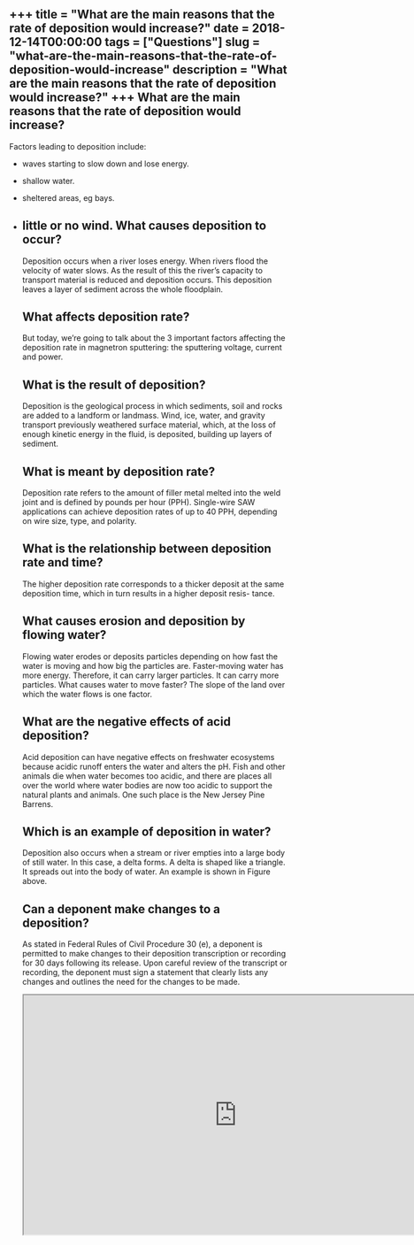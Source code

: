 +++
title = "What are the main reasons that the rate of deposition would increase?"
date = 2018-12-14T00:00:00
tags = ["Questions"]
slug = "what-are-the-main-reasons-that-the-rate-of-deposition-would-increase"
description = "What are the main reasons that the rate of deposition would increase?"
+++
What are the main reasons that the rate of deposition would increase?
---------------------------------------------------------------------

Factors leading to deposition include:

- waves starting to slow down and lose energy.
- shallow water.
- sheltered areas, eg bays.
- little or no wind. What causes deposition to occur?
    --------------------------------
    
    Deposition occurs when a river loses energy. When rivers flood the velocity of water slows. As the result of this the river’s capacity to transport material is reduced and deposition occurs. This deposition leaves a layer of sediment across the whole floodplain.
    
    What affects deposition rate?
    -----------------------------
    
    But today, we’re going to talk about the 3 important factors affecting the deposition rate in magnetron sputtering: the sputtering voltage, current and power.
    
    What is the result of deposition?
    ---------------------------------
    
    Deposition is the geological process in which sediments, soil and rocks are added to a landform or landmass. Wind, ice, water, and gravity transport previously weathered surface material, which, at the loss of enough kinetic energy in the fluid, is deposited, building up layers of sediment.
    
    What is meant by deposition rate?
    ---------------------------------
    
    Deposition rate refers to the amount of filler metal melted into the weld joint and is defined by pounds per hour (PPH). Single-wire SAW applications can achieve deposition rates of up to 40 PPH, depending on wire size, type, and polarity.
    
    What is the relationship between deposition rate and time?
    ----------------------------------------------------------
    
    The higher deposition rate corresponds to a thicker deposit at the same deposition time, which in turn results in a higher deposit resis- tance.
    
    What causes erosion and deposition by flowing water?
    ----------------------------------------------------
    
    Flowing water erodes or deposits particles depending on how fast the water is moving and how big the particles are. Faster-moving water has more energy. Therefore, it can carry larger particles. It can carry more particles. What causes water to move faster? The slope of the land over which the water flows is one factor.
    
    What are the negative effects of acid deposition?
    -------------------------------------------------
    
    Acid deposition can have negative effects on freshwater ecosystems because acidic runoff enters the water and alters the pH. Fish and other animals die when water becomes too acidic, and there are places all over the world where water bodies are now too acidic to support the natural plants and animals. One such place is the New Jersey Pine Barrens.
    
    Which is an example of deposition in water?
    -------------------------------------------
    
    Deposition also occurs when a stream or river empties into a large body of still water. In this case, a delta forms. A delta is shaped like a triangle. It spreads out into the body of water. An example is shown in Figure above.
    
    Can a deponent make changes to a deposition?
    --------------------------------------------
    
    As stated in Federal Rules of Civil Procedure 30 (e), a deponent is permitted to make changes to their deposition transcription or recording for 30 days following its release. Upon careful review of the transcript or recording, the deponent must sign a statement that clearly lists any changes and outlines the need for the changes to be made.
    
    <iframe allow="accelerometer; autoplay; clipboard-write; encrypted-media; gyroscope; picture-in-picture" allowfullscreen="" class="__youtube_prefs__  epyt-is-override  no-lazyload" data-no-lazy="1" data-origheight="433" data-origwidth="770" data-skipgform_ajax_framebjll="" height="433" id="_ytid_48924" loading="lazy" src="https://www.youtube.com/embed/GIfSDSFnGfs?enablejsapi=1&autoplay=0&cc_load_policy=0&cc_lang_pref=&iv_load_policy=1&loop=0&modestbranding=0&rel=1&fs=1&playsinline=0&autohide=2&theme=dark&color=red&controls=1&" title="YouTube player" width="770"></iframe>